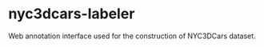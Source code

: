 nyc3dcars-labeler
=================

Web annotation interface used for the construction of NYC3DCars dataset.
